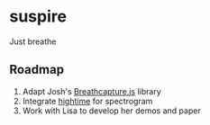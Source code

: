 # suspire
 Just breathe


## Roadmap
1. Adapt Josh's [Breathcapture.js](https://github.com/moothyknight/BreathCapture.js) library
2. Integrate [hightime](https://github.com/brainsatplay/hightime) for spectrogram
3. Work with Lisa to develop her demos and paper